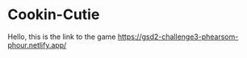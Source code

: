 # Cookin-Cutie

Hello, this is the link to the game 
https://gsd2-challenge3-phearsom-phour.netlify.app/
